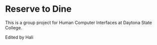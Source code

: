 # Reserve to Dine

This is a group project for Human Computer Interfaces at Daytona State College.

Edited by Hali
